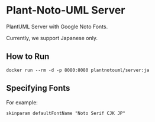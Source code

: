 # Plant-Noto-UML Server

PlantUML Server with Google Noto Fonts.

Currently, we support Japanese only.

## How to Run

```
docker run --rm -d -p 8080:8080 plantnotouml/server:ja
```

## Specifying Fonts

For example:

```
skinparam defaultFontName "Noto Serif CJK JP"
```
